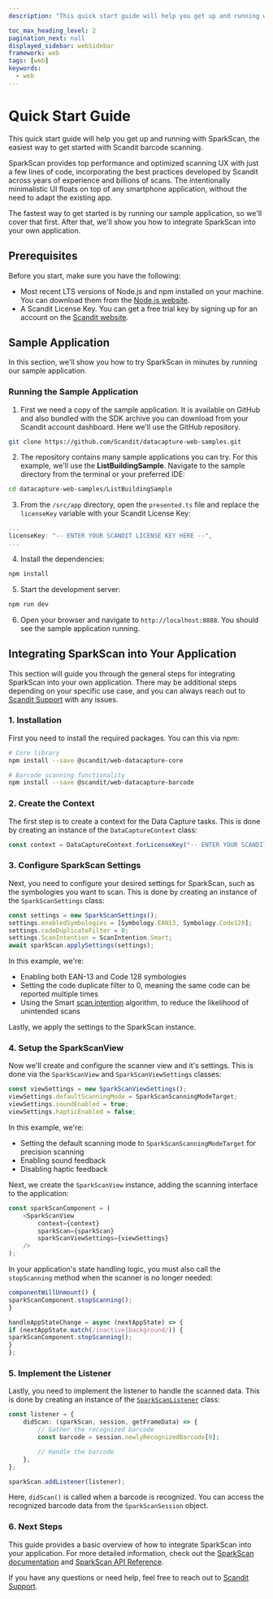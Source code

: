 ```yaml
---
description: "This quick start guide will help you get up and running with SparkScan, the easiest way to get started with Scandit barcode scanning.                                                                             "

toc_max_heading_level: 2
pagination_next: null
displayed_sidebar: webSidebar
framework: web
tags: [web]
keywords:
  - web
---
```


# Quick Start Guide

This quick start guide will help you get up and running with SparkScan, the easiest way to get started with Scandit barcode scanning.

SparkScan provides top performance and optimized scanning UX with just a few lines of code, incorporating the best practices developed by Scandit across years of experience and billions of scans. The intentionally minimalistic UI floats on top of any smartphone application, without the need to adapt the existing app.

The fastest way to get started is by running our sample application, so we'll cover that first. After that, we'll show you how to integrate SparkScan into your own application.

## Prerequisites

Before you start, make sure you have the following:

- Most recent LTS versions of Node.js and npm installed on your machine. You can download them from the [Node.js website](https://nodejs.org/).
- A Scandit License Key. You can get a free trial key by signing up for an account on the [Scandit website](https://ssl.scandit.com/dashboard/sign-up).

## Sample Application

In this section, we'll show you how to try SparkScan in minutes by running our sample application.

### Running the Sample Application

1. First we need a copy of the sample application. It is available on GitHub and also bundled with the SDK archive you can download from your Scandit account dashboard. Here we'll use the GitHub repository.

```bash
git clone https://github.com/Scandit/datacapture-web-samples.git
```

2. The repository contains many sample applications you can try. For this example, we'll use the **ListBuildingSample**. Navigate to the sample directory from the terminal or your preferred IDE:

```bash
cd datacapture-web-samples/ListBuildingSample
```

3. From the `/src/app` directory, open the `presented.ts` file and replace the `licenseKey` variable with your Scandit License Key:

```typescript
...
licenseKey: "-- ENTER YOUR SCANDIT LICENSE KEY HERE --",
...
```

4. Install the dependencies:

```bash
npm install
```

5. Start the development server:

```bash
npm run dev
```

6. Open your browser and navigate to `http://localhost:8888`. You should see the sample application running.

## Integrating SparkScan into Your Application

This section will guide you through the general steps for integrating SparkScan into your own application. There may be additional steps depending on your specific use case, and you can always reach out to [Scandit Support](mailto:support@scandit.com) with any issues.

### 1. Installation

First you need to install the required packages. You can this via npm:

```bash
# Core library
npm install --save @scandit/web-datacapture-core

# Barcode scanning functionality
npm install --save @scandit/web-datacapture-barcode
```

### 2. Create the Context

The first step is to create a context for the Data Capture tasks. This is done by creating an instance of the `DataCaptureContext` class:

```typescript
const context = DataCaptureContext.forLicenseKey("-- ENTER YOUR SCANDIT LICENSE KEY HERE --");
```

### 3. Configure SparkScan Settings

Next, you need to configure your desired settings for SparkScan, such as the symbologies you want to scan. This is done by creating an instance of the `SparkScanSettings` class:

```typescript
const settings = new SparkScanSettings();
settings.enabledSymbologies = [Symbology.EAN13, Symbology.Code128];
settings.codeDuplicateFilter = 0;
settings.ScanIntention = ScanIntention.Smart;
await sparkScan.applySettings(settings);
```

In this example, we're:

- Enabling both EAN-13 and Code 128 symbologies
- Setting the code duplicate filter to 0, meaning the same code can be reported multiple times
- Using the Smart [scan intention](https://docs.scandit.com/7.6/data-capture-sdk/web/core/api/scan-intention.html#enum-scandit.datacapture.core.ScanIntention) algorithm, to reduce the likelihood of unintended scans

Lastly, we apply the settings to the SparkScan instance.

### 4. Setup the SparkScanView

Now we'll create and configure the scanner view and it's settings. This is done via the `SparkScanView` and `SparkScanViewSettings` classes:

```typescript
const viewSettings = new SparkScanViewSettings();
viewSettings.defaultScanningMode = SparkScanScanningModeTarget;
viewSettings.soundEnabled = true;
viewSettings.hapticEnabled = false;
```

In this example, we're:

- Setting the default scanning mode to `SparkScanScanningModeTarget` for precision scanning
- Enabling sound feedback
- Disabling haptic feedback

Next, we create the `SparkScanView` instance, adding the scanning interface to the application:

```typescript
const sparkScanComponent = (
	<SparkScanView
		context={context}
		sparkScan={sparkScan}
		sparkScanViewSettings={viewSettings}
	/>
);
```

In your application's state handling logic, you must also call the `stopScanning` method when the scanner is no longer needed:

```typescript
componentWillUnmount() {
sparkScanComponent.stopScanning();
}

handleAppStateChange = async (nextAppState) => {
if (nextAppState.match(/inactive|background/)) {
sparkScanComponent.stopScanning();
}
};
```

### 5. Implement the Listener

Lastly, you need to implement the listener to handle the scanned data. This is done by creating an instance of the [`SparkScanListener`](https://docs.scandit.com/7.6/data-capture-sdk/web/barcode-capture/api/spark-scan-listener.html#interface-scandit.datacapture.barcode.spark.ISparkScanListener) class:

```typescript
const listener = {
	didScan: (sparkScan, session, getFrameData) => {
		// Gather the recognized barcode
		const barcode = session.newlyRecognizedBarcode[0];

		// Handle the barcode
	},
};

sparkScan.addListener(listener);
```

Here, `didScan()` is called when a barcode is recognized. You can access the recognized barcode data from the `SparkScanSession` object.

### 6. Next Steps

This guide provides a basic overview of how to integrate SparkScan into your application. For more detailed information, check out the [SparkScan documentation](/sdks/web/sparkscan/intro.md) and [SparkScan API Reference](https://docs.scandit.com/7.6/data-capture-sdk/web/barcode-capture/api/spark-scan.html).

If you have any questions or need help, feel free to reach out to [Scandit Support](mailto:support@scandit.com).